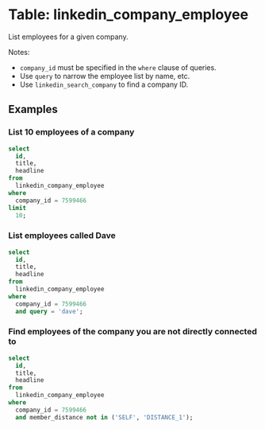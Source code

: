 # Table: linkedin_company_employee

List employees for a given company.

Notes:
* `company_id` must be specified in the `where` clause of queries.
* Use `query` to narrow the employee list by name, etc.
* Use `linkedin_search_company` to find a company ID.

## Examples

### List 10 employees of a company

```sql
select
  id,
  title,
  headline
from
  linkedin_company_employee
where
  company_id = 7599466
limit
  10;
```

### List employees called Dave

```sql
select
  id,
  title,
  headline
from
  linkedin_company_employee
where
  company_id = 7599466
  and query = 'dave';
```

### Find employees of the company you are not directly connected to

```sql
select
  id,
  title,
  headline
from
  linkedin_company_employee
where
  company_id = 7599466
  and member_distance not in ('SELF', 'DISTANCE_1');
```
